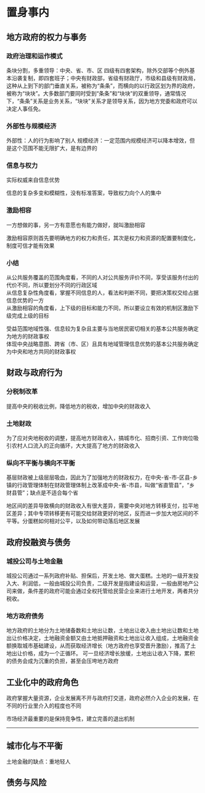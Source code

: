 # 置身事内

## 地方政府的权力与事务
### 政府治理和运作模式

条块分割，多重领导：中央、省、市、区 四级有四套架构，除外交部等个例外基本沿袭复制，即四套班子；中央有财政部，省级有财政厅，市级和县级有财政局，这种从上到下的部门垂直关系，被称为“条条”，而横向的以行政区划为界的政府，被称为“块块”。大多数部门要同时受到“条条”和“块块”的双重领导，通常情况下，“条条”关系是业务关系，“块块”关系才是领导关系，因为地方党委和政府可以决定人事任免。

### 外部性与规模经济

外部性：人的行为影响了别人
规模经济：一定范围内规模经济可以降本增效，但是这个范围不能无限扩大，是有边界的

### 信息与权力

实际权威来自信息优势

信息的复杂多变和模糊性，没有标准答案，导致权力向个人的集中

### 激励相容

一方想做的事，另一方有意愿也有能力做好，就叫激励相容

激励相容原则首先要明确地方的权力和责任，其次是权力和资源的配置要制度化，制度可信才能有效果

### 小结

从公共服务覆盖的范围角度看，不同的人对公共服务评价不同，享受该服务付出的代价不同，所以要划分不同的行政区域  
从信息复杂性角度看，掌握不同信息的人，看法和判断不同，要把决策权交给占据信息优势的一方  
从激励相容的角度看，上下级的目标和能力不同，所以要设立有效的机制区激励下级完成上级的目标  

受益范围地域性强、信息较为复杂且主要与当地居民密切相关的基本公共服务确定为地方的财政事权  
体现中央战略意图、跨省（市、区）且具有地域管理信息优势的基本公共服务确定为中央和地方共同的财政事权

## 财政与政府行为
### 分税制改革

提高中央的税收比例，降低地方的税收，增加中央的财政收入

### 土地财政

为了应对央地税收的调整，提高地方财政收入，搞城市化、招商引资、工作岗位吸引农村人口流入的正向循环，大大提高了地方的财政收入

### 纵向不平衡与横向不平衡

基层财政被上级层层吸血，因此为了加强地方的财政权力，在中央-省-市-区县-乡镇的行政管理体制在财政管理体制上改革成中央-省-市县，叫做“省直管县”，“乡财县管”；缺点是不适合每个省

地区间的差异导致横向的财政收入有很大差异，需要中央对地方转移支付，拉平地区差异；其中专项转移更有可能交给财政更好的地区，反而进一步加大地区间的不平等。分蛋糕如何相对公平，以及如何带动落后地区发展

## 政府投融资与债务

### 城投公司与土地金融

城投公司通过一系列政府补贴、担保后，开发土地、做大蛋糕。土地的一级开发投入大、利润低，一般由城投公司负责，二级开发是指建设和运营，一般由房地产公司来做，条件差的政府可能会通过全权托管给民营企业来进行土地开发，两者共分税收。

### 地方政府债务

地方政府的土地分为土地储备数和土地出让数，土地出让收入由土地出让数和土地出让价格决定，土地融资金额又由土地抵押融资和土地出让收入组成，土地融资金额换取城市基础建设，从而获取经济增长（地方政府也享受晋升激励），推高了土地出让价格，成为一个正循环。
可一旦经济增长放缓，土地出让收入下降，累积的债务会成为沉重的负担，甚至会压垮地方政府

## 工业化中的政府角色

政府掌握大量资源，企业发展离不开与政府打交道，政府必然介入企业的发展，在不同的行业里介入的程度也不同

市场经济最重要的是保持竞争性，建立完善的退出机制

-----

## 城市化与不平衡

土地金融的缺点：重地轻人

## 债务与风险

